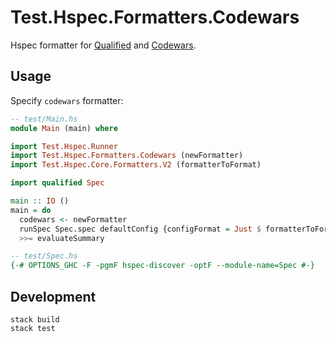 # Test.Hspec.Formatters.Codewars

Hspec formatter for [Qualified](https://www.qualified.io/) and [Codewars](https://www.codewars.com).

## Usage

Specify `codewars` formatter:

```haskell
-- test/Main.hs
module Main (main) where

import Test.Hspec.Runner
import Test.Hspec.Formatters.Codewars (newFormatter)
import Test.Hspec.Core.Formatters.V2 (formatterToFormat)

import qualified Spec

main :: IO ()
main = do
  codewars <- newFormatter
  runSpec Spec.spec defaultConfig {configFormat = Just $ formatterToFormat codewars}
  >>= evaluateSummary
```

```haskell
-- test/Spec.hs
{-# OPTIONS_GHC -F -pgmF hspec-discover -optF --module-name=Spec #-}
```

## Development

```shell
stack build
stack test
```
